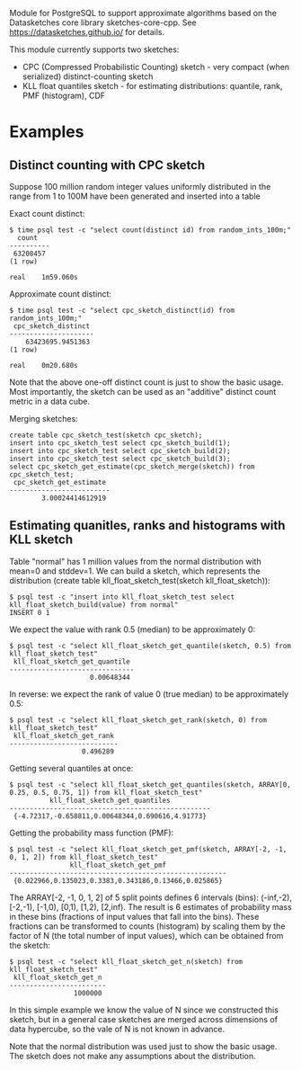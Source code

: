 Module for PostgreSQL to support approximate algorithms based on the Datasketches core library sketches-core-cpp.
See https://datasketches.github.io/ for details.

This module currently supports two sketches:

- CPC (Compressed Probabilistic Counting) sketch - very compact (when serialized) distinct-counting sketch
- KLL float quantiles sketch - for estimating distributions: quantile, rank, PMF (histogram), CDF

<h1>Examples</h1>

<h2>Distinct counting with CPC sketch</h2>

Suppose 100 million random integer values uniformly distributed in the range from 1 to 100M have been generated and inserted into a table

Exact count distinct:

	$ time psql test -c "select count(distinct id) from random_ints_100m;"
	  count
	----------
	 63208457
	(1 row)
	
	real	1m59.060s

Approximate count distinct:

	$ time psql test -c "select cpc_sketch_distinct(id) from random_ints_100m;"
	 cpc_sketch_distinct 
	---------------------
	    63423695.9451363
	(1 row)
	
	real	0m20.680s

Note that the above one-off distinct count is just to show the basic usage. Most importantly, the sketch can be used as an "additive" distinct count metric in a data cube.

Merging sketches:

	create table cpc_sketch_test(sketch cpc_sketch);
	insert into cpc_sketch_test select cpc_sketch_build(1);
	insert into cpc_sketch_test select cpc_sketch_build(2);
	insert into cpc_sketch_test select cpc_sketch_build(3);
	select cpc_sketch_get_estimate(cpc_sketch_merge(sketch)) from cpc_sketch_test;
	 cpc_sketch_get_estimate
	-------------------------
	        3.00024414612919

<h2>Estimating quanitles, ranks and histograms with KLL sketch</h2>

Table "normal" has 1 million values from the normal distribution with mean=0 and stddev=1.
We can build a sketch, which represents the distribution (create table kll\_float\_sketch\_test(sketch kll\_float\_sketch)):

	$ psql test -c "insert into kll_float_sketch_test select kll_float_sketch_build(value) from normal"
	INSERT 0 1

We expect the value with rank 0.5 (median) to be approximately 0:

	$ psql test -c "select kll_float_sketch_get_quantile(sketch, 0.5) from kll_float_sketch_test"
	 kll_float_sketch_get_quantile 
	-------------------------------
	                    0.00648344

In reverse: we expect the rank of value 0 (true median) to be approximately 0.5:

	$ psql test -c "select kll_float_sketch_get_rank(sketch, 0) from kll_float_sketch_test"
	 kll_float_sketch_get_rank 
	---------------------------
	                  0.496289

Getting several quantiles at once:

	$ psql test -c "select kll_float_sketch_get_quantiles(sketch, ARRAY[0, 0.25, 0.5, 0.75, 1]) from kll_float_sketch_test"
	          kll_float_sketch_get_quantiles
	--------------------------------------------------
	 {-4.72317,-0.658811,0.00648344,0.690616,4.91773}

Getting the probability mass function (PMF):

	$ psql test -c "select kll_float_sketch_get_pmf(sketch, ARRAY[-2, -1, 0, 1, 2]) from kll_float_sketch_test"
	               kll_float_sketch_get_pmf
	------------------------------------------------------
	 {0.022966,0.135023,0.3383,0.343186,0.13466,0.025865}

The ARRAY[-2, -1, 0, 1, 2] of 5 split points defines 6 intervals (bins): (-inf,-2), [-2,-1), [-1,0), [0,1), [1,2), [2,inf). The result is 6 estimates of probability mass in these bins (fractions of input values that fall into the bins). These fractions can be transformed to counts (histogram) by scaling them by the factor of N (the total number of input values), which can be obtained from the sketch:

	$ psql test -c "select kll_float_sketch_get_n(sketch) from kll_float_sketch_test"
	 kll_float_sketch_get_n
	------------------------
	                1000000

In this simple example we know the value of N since we constructed this sketch, but in a general case sketches are merged across dimensions of data hypercube, so the vale of N is not known in advance.

Note that the normal distribution was used just to show the basic usage. The sketch does not make any assumptions about the distribution.
